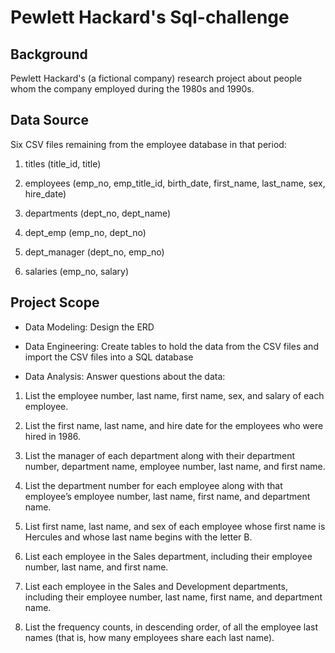 # Pewlett Hackard's Sql-challenge

## Background

Pewlett Hackard's (a fictional company) research project about people whom the company employed during the 1980s and 1990s.

## Data Source

Six CSV files remaining from the employee database in that period:

1. titles (title_id, title)

2. employees (emp_no, emp_title_id, birth_date, first_name, last_name, sex, hire_date)

3. departments (dept_no, dept_name)

4. dept_emp (emp_no, dept_no)

5. dept_manager (dept_no, emp_no)

6. salaries (emp_no, salary)

## Project Scope

- Data Modeling: Design the ERD 

- Data Engineering: Create tables to hold the data from the CSV files and import the CSV files into a SQL database

- Data Analysis: Answer questions about the data:

1. List the employee number, last name, first name, sex, and salary of each employee.

2. List the first name, last name, and hire date for the employees who were hired in 1986.

3. List the manager of each department along with their department number, department name, employee number, last name, and first name.

4. List the department number for each employee along with that employee’s employee number, last name, first name, and department name.

5. List first name, last name, and sex of each employee whose first name is Hercules and whose last name begins with the letter B.

6. List each employee in the Sales department, including their employee number, last name, and first name.

7. List each employee in the Sales and Development departments, including their employee number, last name, first name, and department name.

8. List the frequency counts, in descending order, of all the employee last names (that is, how many employees share each last name).
